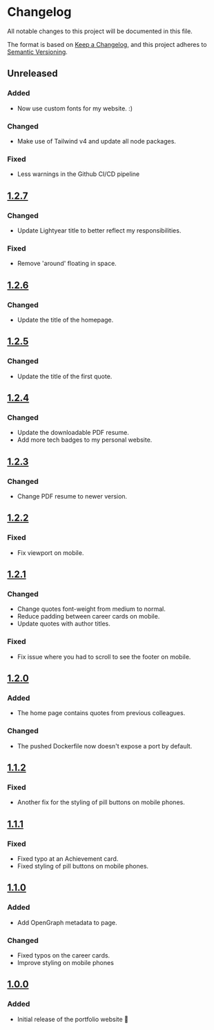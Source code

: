 # Changelog

All notable changes to this project will be documented in this file.

The format is based on [Keep a Changelog](https://keepachangelog.com/en/1.1.0/),
and this project adheres to [Semantic Versioning](https://semver.org/spec/v2.0.0.html).

## Unreleased

### Added

- Now use custom fonts for my website. :)

### Changed

- Make use of Tailwind v4 and update all node packages.

### Fixed

- Less warnings in the Github CI/CD pipeline

## [1.2.7]

### Changed

- Update Lightyear title to better reflect my responsibilities.

### Fixed

- Remove 'around' floating in space.

## [1.2.6]

### Changed

- Update the title of the homepage.

## [1.2.5]

### Changed

- Update the title of the first quote.

## [1.2.4]

### Changed

- Update the downloadable PDF resume.
- Add more tech badges to my personal website.

## [1.2.3]

### Changed

- Change PDF resume to newer version.

## [1.2.2]

### Fixed

- Fix viewport on mobile.

## [1.2.1]

### Changed

- Change quotes font-weight from medium to normal.
- Reduce padding between career cards on mobile.
- Update quotes with author titles.

### Fixed

- Fix issue where you had to scroll to see the footer on mobile.

## [1.2.0]

### Added

- The home page contains quotes from previous colleagues.

### Changed

- The pushed Dockerfile now doesn't expose a port by default.

## [1.1.2]

### Fixed

- Another fix for the styling of pill buttons on mobile phones.

## [1.1.1]

### Fixed

- Fixed typo at an Achievement card.
- Fixed styling of pill buttons on mobile phones.

## [1.1.0]

### Added

- Add OpenGraph metadata to page.

### Changed

- Fixed typos on the career cards.
- Improve styling on mobile phones

## [1.0.0]

### Added

- Initial release of the portfolio website 🎉


[Unreleased]: https://github.com/JoostVisser/personal-website/compare/1.2.7...HEAD
[1.2.7]: https://github.com/JoostVisser/personal-website/tree/1.2.7
[1.2.6]: https://github.com/JoostVisser/personal-website/tree/1.2.6
[1.2.5]: https://github.com/JoostVisser/personal-website/tree/1.2.5
[1.2.4]: https://github.com/JoostVisser/personal-website/tree/1.2.4
[1.2.3]: https://github.com/JoostVisser/personal-website/tree/1.2.3
[1.2.2]: https://github.com/JoostVisser/personal-website/tree/1.2.2
[1.2.1]: https://github.com/JoostVisser/personal-website/tree/1.2.1
[1.2.0]: https://github.com/JoostVisser/personal-website/tree/1.2.0
[1.1.2]: https://github.com/JoostVisser/personal-website/tree/1.1.2
[1.1.1]: https://github.com/JoostVisser/personal-website/tree/1.1.1
[1.1.0]: https://github.com/JoostVisser/personal-website/tree/1.1.0
[1.0.0]: https://github.com/JoostVisser/personal-website/tree/1.0.0
